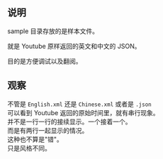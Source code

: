 ## 说明
sample 目录存放的是样本文件。   

就是 Youtube 原样返回的英文和中文的 JSON。  

目的是方便调试以及翻阅。 

## 观察
不管是 `English.xml` 还是 `Chinese.xml` 或者是 `.json`  
可以看到  Youtube 返回的原始时间里，就有串行现象。   
并不是一行一行的接续显示。一个接着一个。   
而是有两行一起显示的情况。  
这种也不算是"错"。  
只是风格不同。  

